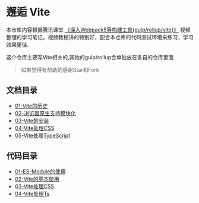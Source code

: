 # 邂逅 Vite

本仓库内容根据腾讯课堂 [《深入Webpack5等构建工具(gulp/rollup/vite)》](https://ke.qq.com/course/3135768) 视频整理的学习笔记，视频教程讲的特别好，配合本仓库的代码测试环境来练习，学习效果更佳.

这个仓库主要写Vite相关的,其他的gulp/rollup会单独放在各自的仓库里面

> 如果觉得有帮助的感谢Star和Fork

## 文档目录

- [01-Vite的历史](md/01-Vite的历史.md)
- [02-浏览器原生支持模块化](md/02-浏览器原生支持模块化.md)
- [03-Vite的安装](md/03-Vite的安装.md)
- [04-Vite处理CSS](md/04-Vite处理CSS.md)
- [05-Vite处理TypeScript](md/05-Vite处理TypeScript.md)
## 代码目录

- [01-ES-Module的使用](code/01-ES-Module的使用)
- [02-Vite的基本使用](code/02-Vite的基本使用)
- [03-Vite处理CSS](code/03-Vite处理CSS)
- [04-Vite处理Ts](code/04-Vite处理Ts)